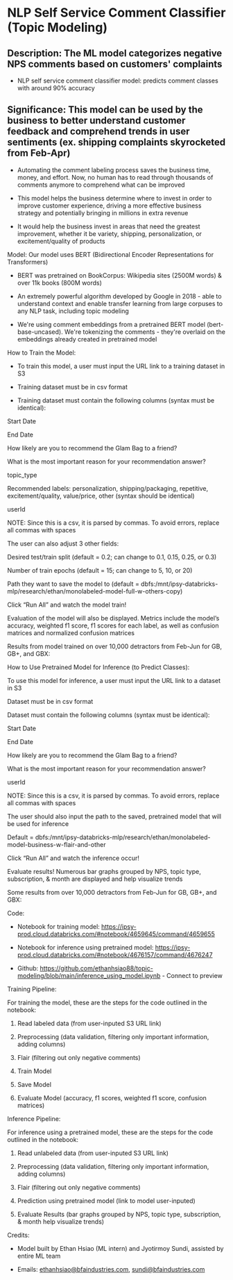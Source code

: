 # NLP Self Service Comment Classifier (Topic Modeling)

## Description: The ML model categorizes negative NPS comments based on customers' complaints 

- NLP self service comment classifier model: predicts comment classes with around 90% accuracy <br />




## Significance: This model can be used by the business to better understand customer feedback and comprehend trends in user sentiments (ex. shipping complaints skyrocketed from Feb-Apr) 

- Automating the comment labeling process saves the business time, money, and effort. Now, no human has to read through thousands of comments anymore to comprehend what can be improved

- This model helps the business determine where to invest in order to improve customer experience, driving a more effective business strategy and potentially bringing in millions in extra revenue

- It would help the business invest in areas that need the greatest improvement, whether it be variety, shipping, personalization, or excitement/quality of products




Model: Our model uses BERT (Bidirectional Encoder Representations for Transformers) 

- BERT was pretrained on BookCorpus: Wikipedia sites (2500M words) & over 11k books (800M words) 

- An extremely powerful algorithm developed by Google in 2018 - able to understand context and enable transfer learning from large corpuses to any NLP task, including topic modeling

- We're using comment embeddings from a pretrained BERT model (bert-base-uncased). We're tokenizing the comments - they're overlaid on the embeddings already created in pretrained model




How to Train the Model:

- To train this model, a user must input the URL link to a training dataset in S3

 - Training dataset must be in csv format

 - Training dataset must contain the following columns (syntax must be identical):

Start Date

End Date

How likely are you to recommend the Glam Bag to a friend?

What is the most important reason for your recommendation answer?

topic_type

Recommended labels: personalization, shipping/packaging, repetitive, excitement/quality, value/price, other (syntax should be identical)

userId

NOTE: Since this is a csv, it is parsed by commas. To avoid errors, replace all commas with spaces

The user can also adjust 3 other fields:

Desired test/train split (default = 0.2; can change to 0.1, 0.15, 0.25, or 0.3)

Number of train epochs (default = 15; can change to 5, 10, or 20)

Path they want to save the model to (default = dbfs:/mnt/ipsy-databricks-mlp/research/ethan/monolabeled-model-full-w-others-copy)

Click “Run All” and watch the model train! 

Evaluation of the model will also be displayed. Metrics include the model’s accuracy, weighted f1 score, f1 scores for each label, as well as confusion matrices and normalized confusion matrices

Results from model trained on over 10,000 detractors from Feb-Jun for GB, GB+, and GBX:




 

 

How to Use Pretrained Model for Inference (to Predict Classes):

To use this model for inference, a user must input the URL link to a dataset in S3

Dataset must be in csv format

Dataset must contain the following columns (syntax must be identical):

Start Date

End Date

How likely are you to recommend the Glam Bag to a friend?

What is the most important reason for your recommendation answer?

userId

NOTE: Since this is a csv, it is parsed by commas. To avoid errors, replace all commas with spaces

The user should also input the path to the saved, pretrained model that will be used for inference

Default = dbfs:/mnt/ipsy-databricks-mlp/research/ethan/monolabeled-model-business-w-flair-and-other

Click “Run All” and watch the inference occur! 

Evaluate results! Numerous bar graphs grouped by NPS, topic type, subscription, & month are displayed and help visualize trends

Some results from over 10,000 detractors from Feb-Jun for GB, GB+, and GBX:








Code:

- Notebook for training model: https://ipsy-prod.cloud.databricks.com/#notebook/4659645/command/4659655

- Notebook for inference using pretrained model: https://ipsy-prod.cloud.databricks.com/#notebook/4676157/command/4676247

- Github: https://github.com/ethanhsiao88/topic-modeling/blob/main/inference_using_model.ipynb - Connect to preview 

 


Training Pipeline:

For training the model, these are the steps for the code outlined in the notebook:

1. Read labeled data (from user-inputed S3 URL link)

2. Preprocessing (data validation, filtering only important information, adding columns)

3. Flair (filtering out only negative comments)

4. Train Model

5. Save Model

6. Evaluate Model (accuracy, f1 scores, weighted f1 score, confusion matrices)




Inference Pipeline: 

For inference using a pretrained model, these are the steps for the code outlined in the notebook:

1. Read unlabeled data (from user-inputed S3 URL link)

2. Preprocessing (data validation, filtering only important information, adding columns)

3. Flair (filtering out only negative comments)

4. Prediction using pretrained model (link to model user-inputed)

5. Evaluate Results (bar graphs grouped by NPS, topic type, subscription, & month help visualize trends)

 


Credits:

- Model built by Ethan Hsiao (ML intern) and Jyotirmoy Sundi, assisted by entire ML team

- Emails: ethanhsiao@bfaindustries.com, sundi@bfaindustries.com
